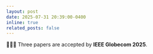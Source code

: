 ```yaml
---
layout: post
date: 2025-07-31 20:39:00-0400
inline: true
related_posts: false
---
```


🎉🎉🎉 Three papers are accepted by **IEEE Globecom 2025**.
